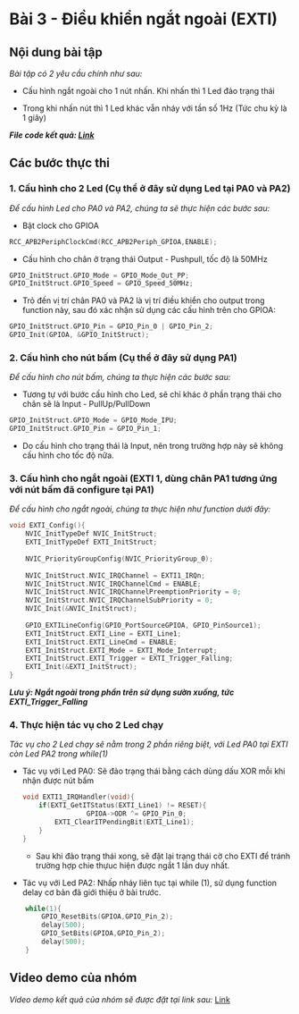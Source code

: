 # Bài 3 - Điều khiển ngắt ngoài (EXTI)

## Nội dung bài tập

_Bài tập có 2 yêu cầu chính như sau:_

- Cấu hình ngắt ngoài cho 1 nút nhấn. Khi nhấn thì 1 Led đảo trạng thái

- Trong khi nhấn nút thì 1 Led khác vẫn nháy với tần số 1Hz (Tức chu kỳ là 1 giây)

***File code kết quả: [Link](https://github.com/NguyenVuTatKhang/EmbeddedSystemNhom1/blob/main/bai3/user/main.c)***

## Các bước thực thi

### 1. Cấu hình cho 2 Led (Cụ thể ở đây sử dụng Led tại PA0 và PA2)

_Để cấu hình Led cho PA0 và PA2, chúng ta sẽ thực hiện các bước sau:_

- Bật clock cho GPIOA

```c
RCC_APB2PeriphClockCmd(RCC_APB2Periph_GPIOA,ENABLE);
```

- Cấu hình cho chân ở trạng thái Output - Pushpull, tốc độ là 50MHz

```c
GPIO_InitStruct.GPIO_Mode = GPIO_Mode_Out_PP;
GPIO_InitStruct.GPIO_Speed = GPIO_Speed_50MHz;
```

- Trỏ đến vị trí chân PA0 và PA2 là vị trí điều khiển cho output trong function này, sau đó xác nhận sử dụng các cấu hình trên cho GPIOA:

```c
GPIO_InitStruct.GPIO_Pin = GPIO_Pin_0 | GPIO_Pin_2;
GPIO_Init(GPIOA, &GPIO_InitStruct);
```

### 2. Cấu hình cho nút bấm (Cụ thể ở đây sử dụng PA1)

_Để cấu hình cho nút bấm, chúng ta thực hiện các bước sau:_

- Tương tự với bước cấu hình cho Led, sẽ chỉ khác ở phần trạng thái cho chân sẽ là Input - PullUp/PullDown 

```c
GPIO_InitStruct.GPIO_Mode = GPIO_Mode_IPU;
GPIO_InitStruct.GPIO_Pin = GPIO_Pin_1;
```

- Do cấu hình cho trạng thái là Input, nên trong trường hợp này sẽ không cấu hình cho tốc độ nữa.

### 3. Cấu hình cho ngắt ngoài (EXTI 1, dùng chân PA1 tương ứng với nút bấm đã configure tại PA1)

_Để cấu hình cho ngắt ngoài, chúng ta thực hiện như function dưới đây:_

```c
void EXTI_Config(){
	NVIC_InitTypeDef NVIC_InitStruct;
	EXTI_InitTypeDef EXTI_InitStruct;
	
	NVIC_PriorityGroupConfig(NVIC_PriorityGroup_0);
	
	NVIC_InitStruct.NVIC_IRQChannel = EXTI1_IRQn; 	
	NVIC_InitStruct.NVIC_IRQChannelCmd = ENABLE;
	NVIC_InitStruct.NVIC_IRQChannelPreemptionPriority = 0;
	NVIC_InitStruct.NVIC_IRQChannelSubPriority = 0;
	NVIC_Init(&NVIC_InitStruct);
	
	GPIO_EXTILineConfig(GPIO_PortSourceGPIOA, GPIO_PinSource1);  
	EXTI_InitStruct.EXTI_Line = EXTI_Line1;
	EXTI_InitStruct.EXTI_LineCmd = ENABLE;
	EXTI_InitStruct.EXTI_Mode = EXTI_Mode_Interrupt;
	EXTI_InitStruct.EXTI_Trigger = EXTI_Trigger_Falling;  
	EXTI_Init(&EXTI_InitStruct);
}
```

***Lưu ý: Ngắt ngoài trong phần trên sử dụng sườn xuống, tức EXTI_Trigger_Falling***

### 4. Thực hiện tác vụ cho 2 Led chạy

_Tác vụ cho 2 Led chạy sẽ nằm trong 2 phần riêng biệt, với Led PA0 tại EXTI còn Led PA2 trong while(1)_

- Tác vụ với Led PA0: Sẽ đảo trạng thái bằng cách dùng dấu XOR mỗi khi nhận được nút bấm

	```c
	void EXTI1_IRQHandler(void){
		if(EXTI_GetITStatus(EXTI_Line1) != RESET){
					GPIOA->ODR ^= GPIO_Pin_0;    
			EXTI_ClearITPendingBit(EXTI_Line1); 
		}
	}
	```

	+ Sau khi đảo trạng thái xong, sẽ đặt lại trạng thái cờ cho EXTI để tránh trường hợp chie thựuc hiện được ngắt 1 lần duy nhất.

- Tác vụ với Led PA2: Nhấp nháy liên tục tại while (1), sử dụng function delay cơ bản đã giới thiệu ở bài trước.

```c
	while(1){
		GPIO_ResetBits(GPIOA,GPIO_Pin_2);
		delay(500);
		GPIO_SetBits(GPIOA,GPIO_Pin_2);
		delay(500);
	}
```

## Video demo của nhóm 

_Video demo kết quả của nhóm sẽ được đặt tại link sau:_
[Link](https://drive.google.com/file/d/1pvP23hquZI2nOCYmjnZWq1IdNXOiVtYn/view?usp=sharing)